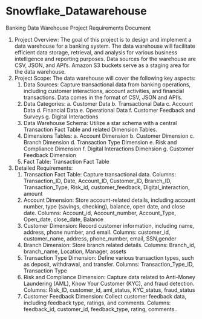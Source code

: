 # Snowflake_Datawarehouse

Banking Data Warehouse Project Requirements Document

1.	Project Overview:
    The goal of this project is to design and implement a data warehouse for a banking system. The data warehouse will facilitate efficient data storage, retrieval, and analysis for various business intelligence and reporting purposes. Data sources for the warehouse are CSV, JSON, and API’s. Amazon S3 buckets serve as a staging area for the data warehouse.
2.	Project Scope:
    The data warehouse will cover the following key aspects:
    1.	Data Sources:
    Capture transactional data from banking operations, including customer interactions, account activities, and financial transactions. Data comes in the format of CSV, JSON and API’s.
    2.	Data Categories:
    a.	Customer Data
    b.	Transactional Data
    c.	Account Data
    d.	Financial Data
    e.	Operational Data
    f.	Customer Feedback and Surveys
    g.	Digital Interactions
    3.	Data Warehouse Schema:
    Utilize a star schema with a central Transaction Fact Table and related Dimension Tables.
    4.	Dimensions Tables:
    a.	Account Dimension
    b.	Customer Dimension
    c.	Branch Dimension
    d.	Transaction Type Dimension
    e.	Risk and Compliance Dimension
    f.	Digital Interactions Dimension
    g.	Customer Feedback Dimension
    5.	Fact Table:
    Transaction Fact Table
3.	Detailed Requirements:
    1.	Transaction Fact Table:
    Capture transactional data. 
    Columns: Transaction_ID, Date, Account_ID, Customer_ID, Branch_ID, Transaction_Type, Risk_id, customer_feedback, Digital_interaction, amount
    2.	Account Dimension:
    Store account-related details, including account number, type (savings, checking), balance, open date, and close date.
    Columns: Account_id, Account_number, Account_Type, Open_date, close_date, Balance
    3.	Customer Dimension:
    Record customer information, including name, address, phone number, and email.
    Columns: customer_id, customer_name, address, phone_number, email, SSN,gender
    4.	Branch Dimension: 
    Store branch related details.
    Columns: Branch_id, branch_name, Location, Manager, assets
    5.	Transaction Type Dimension:
    Define various transaction types, such as deposit, withdrawal, and transfer.
    Columns: Transaction_Type_ID, Transaction Type
    6.	Risk and Compliance Dimension:
    Capture data related to Anti-Money Laundering (AML), Know Your Customer (KYC), and fraud detection.
    Columns: Risk_ID, customer_id, aml_status, KYC_status, fraud_status
    7.	Customer Feedback Dimension:
    Collect customer feedback data, including feedback type, ratings, and comments.
    Columns: feedback_id, customer_id, feedback_type, rating, comments..
